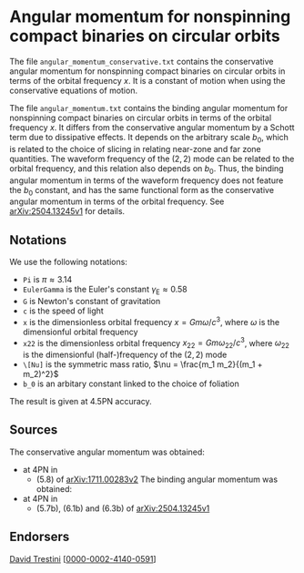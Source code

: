 # Angular momentum for nonspinning compact binaries on circular orbits

The file ``angular_momentum_conservative.txt`` contains the conservative angular momentum for nonspinning compact binaries on circular orbits in terms of the orbital frequency $x$. It is a constant of motion when using the conservative equations of motion.

The file ``angular_momentum.txt`` contains the binding angular momentum for nonspinning compact binaries on circular orbits in terms of the orbital frequency $x$. It differs from the conservative angular momentum by a Schott term due to dissipative effects. It depends on the arbitrary scale $b_0$, which is related to the choice of slicing in relating near-zone and far zone quantities. The waveform frequency of the $(2,2)$ mode can be related to the orbital frequency, and this relation also depends on $b_0$. Thus, the binding angular momentum in terms of the waveform frequency does not feature the $b_0$ constant, and has the same functional form as the conservative angular momentum in terms of the orbital frequency. See [arXiv:2504.13245v1](https://arxiv.org/abs/2504.13245v1) for details.

## Notations

We use the following notations:
* ``Pi`` is $\pi \approx 3.14$
* ``EulerGamma`` is the Euler's constant $\gamma_\text{E} \approx 0.58$
* ``G`` is Newton's constant of gravitation
* ``c`` is the speed of light
* ``x`` is the dimensionless orbital frequency $x = G m \omega /c^3$, where $\omega$ is the dimensionful orbital frequency
* ``x22`` is the dimensionless orbital frequency $x_{22} = G m \omega_{22} /c^3$, where $\omega_{22}$ is the dimensionful (half-)frequency of the $(2,2)$ mode
* ``\[Nu]`` is the symmetric mass ratio, $\nu = \frac{m_1 m_2}{(m_1 + m_2)^2}$
* ``b_0`` is an arbitary constant linked to the choice of foliation

The result is given at 4.5PN accuracy.

## Sources

The conservative angular momentum was obtained:
* at 4PN in
    * (5.8) of [arXiv:1711.00283v2](https://arxiv.org/abs/1711.00283v2)
The binding angular momentum was obtained:
* at 4PN in
    * (5.7b), (6.1b) and (6.3b) of [arXiv:2504.13245v1](https://arxiv.org/abs/2504.13245v1)

## Endorsers

[David Trestini](https://github.com/davidtrestini) [[0000-0002-4140-0591](https://orcid.org/0000-0002-4140-0591)]